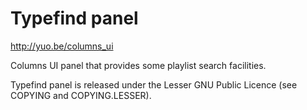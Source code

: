 # Typefind panel

http://yuo.be/columns_ui

Columns UI panel that provides some playlist search facilities.

Typefind panel is released under the Lesser GNU Public Licence (see COPYING and COPYING.LESSER).
